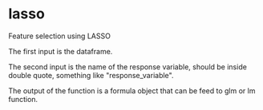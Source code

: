 # lasso
 Feature selection using LASSO

The first input is the dataframe.

The second input is the name of the response variable, should be inside double quote, something like "response_variable".

The output of the function is a formula object that can be feed to glm or lm function.
